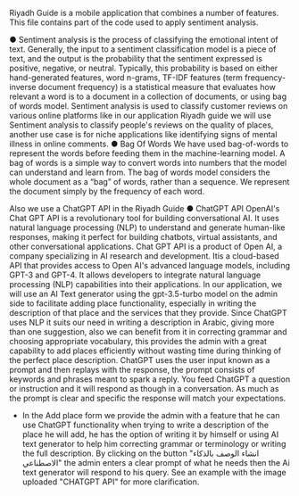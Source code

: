 Riyadh Guide is a mobile application that combines a number of features. This file contains part of the code used to apply sentiment analysis.

● Sentiment analysis is the process of classifying the emotional intent of text. Generally,
the input to a sentiment classification model is a piece of text, and the output is the
probability that the sentiment expressed is positive, negative, or neutral. Typically, this
probability is based on either hand-generated features, word n-grams, TF-IDF features (term
frequency-inverse document frequency) is a statistical measure that evaluates how relevant a
word is to a document in a collection of documents, or using bag of words model. Sentiment
analysis is used to classify customer reviews on various online platforms like in our
application Riyadh guide we will use Sentiment analysis to classify people's reviews on the
quality of places, another use case is for niche applications like identifying signs of mental
illness in online comments.
● Bag Of Words
We have used bag-of-words to represent the words before feeding them in the
machine-learning model. A bag of words is a simple way to convert words into numbers that
the model can understand and learn from. The bag of words model considers the whole
document as a “bag” of words, rather than a sequence. We represent the document simply by
the frequency of each word.

Also we use a ChatGPT API in the Riyadh Guide 
● ChatGPT API
OpenAI's Chat GPT API is a revolutionary tool for building conversational AI. It uses
natural language processing (NLP) to understand and generate human-like responses, making
it perfect for building chatbots, virtual assistants, and other conversational applications. Chat
GPT API is a product of Open AI, a company specializing in AI research and development. Itis a cloud-based API that provides access to Open AI's advanced language models, including
GPT-3 and GPT-4. It allows developers to integrate natural language processing (NLP) capabilities into their applications.
In our application, we will use an AI Text generator using the gpt-3.5-turbo model on
the admin side to facilitate adding place functionality, especially in writing the description of
that place and the services that they provide. Since ChatGPT uses NLP it suits our need in
writing a description in Arabic, giving more than one suggestion, also we can benefit from it
in correcting grammar and choosing appropriate vocabulary, this provides the admin with a
great capability to add places efficiently without wasting time during thinking of the perfect
place description. ChatGPT uses the user input known as a prompt and then replays with the
response, the prompt consists of keywords and phrases meant to spark a reply. You feed
ChatGPT a question or instruction and it will respond as though in a conversation. As much
as the prompt is clear and specific the response will match your expectations.

- In the Add place form we provide the admin with a feature that he can use ChatGPT
functionality when trying to write a description of the place he will add, he has the option of
writing it by himself or using AI text generator to help him correcting grammar or
terminology or writing the full description. By clicking on the button 
"انشاء الوصف بالذكاء الاصطناعي"
the admin enters a clear prompt of what he needs then the Ai text generator will 
respond to his query. See an example with the image uploaded "CHATGPT API" for more clarification.
